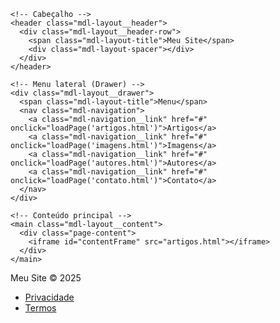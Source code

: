 <!DOCTYPE html>
<html lang="pt-BR">
<head>
  <meta charset="UTF-8">
  <meta name="viewport" content="width=device-width, initial-scale=1.0">
  <title>Meu Site Estático - Material Design</title>
  <!-- Material Design Lite CSS -->
  <link rel="stylesheet" href="https://code.getmdl.io/1.3.0/material.indigo-pink.min.css">
  <script defer src="https://code.getmdl.io/1.3.0/material.min.js"></script>
  <style>
    /* Estilo para o iframe */
    #contentFrame {
      width: 100%;
      height: calc(100vh - 112px); /* altura da janela menos altura do header + footer */
      border: none;
    }
  </style>
</head>
<body>
  <!-- Layout com header fixo e drawer fixo -->
  <div class="mdl-layout mdl-js-layout mdl-layout--fixed-drawer mdl-layout--fixed-header">

    <!-- Cabeçalho -->
    <header class="mdl-layout__header">
      <div class="mdl-layout__header-row">
        <span class="mdl-layout-title">Meu Site</span>
        <div class="mdl-layout-spacer"></div>
      </div>
    </header>

    <!-- Menu lateral (Drawer) -->
    <div class="mdl-layout__drawer">
      <span class="mdl-layout-title">Menu</span>
      <nav class="mdl-navigation">
        <a class="mdl-navigation__link" href="#" onclick="loadPage('artigos.html')">Artigos</a>
        <a class="mdl-navigation__link" href="#" onclick="loadPage('imagens.html')">Imagens</a>
        <a class="mdl-navigation__link" href="#" onclick="loadPage('autores.html')">Autores</a>
        <a class="mdl-navigation__link" href="#" onclick="loadPage('contato.html')">Contato</a>
      </nav>
    </div>

    <!-- Conteúdo principal -->
    <main class="mdl-layout__content">
      <div class="page-content">
        <iframe id="contentFrame" src="artigos.html"></iframe>
      </div>
    </main>

  </div>

  <!-- Rodapé -->
  <footer class="mdl-mini-footer">
    <div class="mdl-mini-footer__left-section">
      <div class="mdl-logo">Meu Site © 2025</div>
      <ul class="mdl-mini-footer__link-list">
        <li><a href="#">Privacidade</a></li>
        <li><a href="#">Termos</a></li>
      </ul>
    </div>
  </footer>

  <!-- Script para carregar páginas no iframe -->
  <script>
    function loadPage(page) {
      document.getElementById('contentFrame').src = page;
    }
  </script>
</body>
</html>
